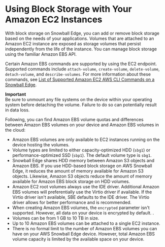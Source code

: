 # Using Block Storage with Your Amazon EC2 Instances<a name="edge-ebs"></a>

With block storage on Snowball Edge, you can add or remove block storage based on the needs of your applications\. Volumes that are attached to an Amazon EC2 instance are exposed as storage volumes that persist independently from the life of the instance\. You can manage block storage using the familiar Amazon EBS API\.

Certain Amazon EBS commands are supported by using the EC2 endpoint\. Supported commands include `attach-volume`, `create-volume`, `delete-volume`, `detach-volume`, and `describe-volumes`\. For more information about these commands, see [List of Supported Amazon EC2 AWS CLI Commands on a Snowball Edge](using-ec2-endpoint.md#list-cli-commands-ec2-edge)\.

**Important**  
Be sure to unmount any file systems on the device within your operating system before detaching the volume\. Failure to do so can potentially result in data loss\.

Following, you can find Amazon EBS volume quotas and differences between Amazon EBS volumes on your device and Amazon EBS volumes in the cloud:
+ Amazon EBS volumes are only available to EC2 instances running on the device hosting the volumes\.
+ Volume types are limited to either capacity\-optimized HDD \(`sbg1`\) or performance\-optimized SSD \(`sbp1`\)\. The default volume type is `sbg1`\.
+ Snowball Edge shares HDD memory between Amazon S3 objects and Amazon EBS\. If you use HDD\-based block storage on AWS Snowball Edge, it reduces the amount of memory available for Amazon S3 objects\. Likewise, Amazon S3 objects reduce the amount of memory available for Amazon EBS block storage on HDD volumes\.
+ Amazon EC2 root volumes always use the IDE driver\. Additional Amazon EBS volumes will preferentially use the Virtio driver if available\. If the Virtio driver isn't available, SBE defaults to the IDE driver\. The Virtio driver allows for better performance and is recommended\.
+ When creating Amazon EBS volumes, the `encrypted` parameter isn't supported\. However, all data on your device is encrypted by default\. \.
+ Volumes can be from 1 GB to 10 TB in size\.
+ Up to 10 Amazon EBS volumes can be attached to a single EC2 instance\.
+ There is no formal limit to the number of Amazon EBS volumes you can have on your AWS Snowball Edge device\. However, total Amazon EBS volume capacity is limited by the available space on your device\.